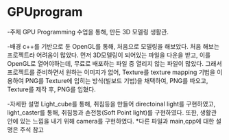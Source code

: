 # GPUprogram

-주제
GPU Programming 수업을 통해, 만든 3D 모델링 생활관.

-배경
c++를 기반으로 둔 OpenGL를 통해, 처음으로 모델링을 해보았다. 처음 해보는 프로젝트라 어려움이 많았다. 
먼저 3D모델링이 되어있는 파일을 다운을 받고, 이를 OpenGL로 열어야하는데, 무료로 배포하는 파일 중 열리지 않는 파일이 많았다. 그래서 프로젝트를 준비하면서 원하는 이미지가 없어, Texture를 texture mapping 기법을 이용하여 PNG를 Texture에 입히는 방식(빌보드 기법)을 채택하여, PNG를 따오고, Texture를 제작 후, PNG를 입혔다.

-자세한 설명
Light_cube를 통해, 취침등을 만들어 directoinal light를 구현하였고, light_caster를 통해, 취침등과 손전등(Soft Point light)를 구현하였다. 
또한, 생활관 안에 있는 느낌을 내기 위해 camera를 구현하였다.
*다른 파일과 main,cpp에 대한 설명은 주석 참고
